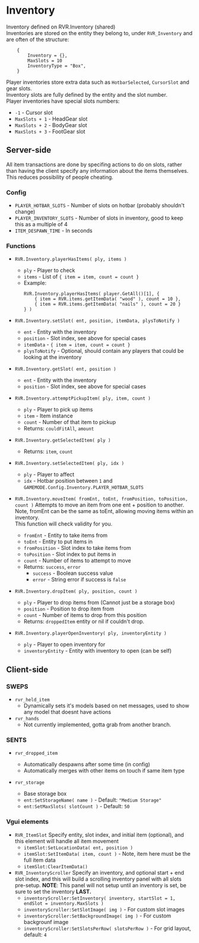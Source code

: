 # Inventory
Inventory defined on RVR.Inventory (shared)  
Inventories are stored on the entity they belong to, under `RVR_Inventory` and are often of the structure:  
```
	{
        Inventory = {},
        MaxSlots = 10
        InventoryType = "Box",
    }
```
Player inventories store extra data such as `HotbarSelected`, `CursorSlot` and gear slots.  
Inventory slots are fully defined by the entity and the slot number.  
Player inventories have special slots numbers:  
- `-1` - Cursor slot
- `MaxSlots + 1` - HeadGear slot
- `MaxSlots + 2` - BodyGear slot
- `MaxSlots + 3` - FootGear slot
## Server-side
All item transactions are done by specifing actions to do on slots, rather than having the client specify any information about the items themselves.  This reduces possibility of people cheating.
### Config
- `PLAYER_HOTBAR_SLOTS` - Number of slots on hotbar (probably shouldn't change)
- `PLAYER_INVENTORY_SLOTS` - Number of slots in inventory, good to keep this as a multiple of 4
- `ITEM_DESPAWN_TIME` - In seconds

### Functions
- `RVR.Inventory.playerHasItems( ply, items )`
	- `ply` - Player to check
	- `items` - List of `{ item = item, count = count }`
	- Example:
		```
		RVR.Inventory.playerHasItems( player.GetAll()[1], { 
			{ item = RVR.items.getItemData( "wood" ), count = 10 },
			{ item = RVR.items.getItemData( "nails" ), count = 20 }
		} )
		```
- `RVR.Inventory.setSlot( ent, position, itemData, plysToNotify )`
	 - `ent` - Entity with the inventory
	 - `position` - Slot index, see above for special cases
	 - `itemData` - `{ item = item, count = count }`
	 - `plysToNotify` - Optional, should contain any players that could be looking at the inventory

- `RVR.Inventory.getSlot( ent, position )`
	 - `ent` - Entity with the inventory
	 - `position` - Slot index, see above for special cases
- `RVR.Inventory.attemptPickupItem( ply, item, count )`
	 - `ply` - Player to pick up items
	 - `item` - Item instance
	 - `count` - Number of that item to pickup
	 - Returns: `couldFitAll`, `amount`
- `RVR.Inventory.getSelectedItem( ply )`
	 - Returns: `item`, `count`
- `RVR.Inventory.setSelectedItem( ply, idx )`
	 - `ply` - Player to affect
	 - `idx` - Hotbar position between `1` and `GAMEMODE.Config.Inventory.PLAYER_HOTBAR_SLOTS`
- `RVR.Inventory.moveItem( fromEnt, toEnt, fromPosition, toPosition, count )`
Attempts to move an item from one ent + position to another.  
Note, fromEnt can be the same as toEnt, allowing moving items within an inventory.  
This function will check validity for you.  
	- `fromEnt` - Entity to take items from
	- `toEnt` - Entity to put items in
	- `fromPosition` - Slot index to take items from
	- `toPosition` - Slot index to put items in
	- `count` - Number of items to attempt to move
	- Returns: `success`, `error`
		- `success` - Boolean success value
		- `error` - String error if success is `false`
- `RVR.Inventory.dropItem( ply, position, count )`
	- `ply` - Player to drop items from (Cannot just be a storage box)
	- `position` - Position to drop item from
	- `count` - Number of items to drop from this position
	- Returns: `droppedItem` entity or nil if couldn't drop. 
- `RVR.Inventory.playerOpenInventory( ply, inventoryEntity )`
	- `ply` - Player to open inventory for
	- `inventoryEntity` - Entity with inventory to open (can be self)

## Client-side
### SWEPS
- `rvr_held_item`
  - Dynamically sets it's models based on net messages, used to show any model that doesnt have actions
- `rvr_hands`
	- Not currently implemented, gotta grab from another branch.

### SENTS
- `rvr_dropped_item`
	- Automatically despawns after some time (in config)
	- Automatically merges with other items on touch if same item type

- `rvr_storage`
	- Base storage box
	- `ent:SetStorageName( name )` - Default: `"Medium Storage"`
	- `ent:SetMaxSlots( slotCount )` - Default: `50`

### Vgui elements
- `RVR_ItemSlot`
	Specify entity, slot index, and initial item (optional), and this element will handle all item movement
	- `itemSlot:SetLocationData( ent, position )`
	- `itemSlot:SetItemData( item, count )` - Note, item here must be the full item data
	- `itemSlot:ClearItemData()`
- `RVR_InventoryScroller`
	Specify an inventory, and optional start + end slot index, and this will build a scrolling inventory panel with all slots pre-setup.
	**NOTE**: This panel will not setup until an inventory is set, be sure to set the inventory **LAST.**
	- `inventoryScroller:SetInventory( inventory, startSlot = 1, endSlot = inventory.MaxSlots )`
	- `inventoryScroller:SetSlotImage( img )` - For custom slot images
	- `inventoryScroller:SetBackgroundImage( img )` - For custom backgrounf image
	- `inventoryScroller:SetSlotsPerRow( slotsPerRow )` - For grid layout, default: `4`